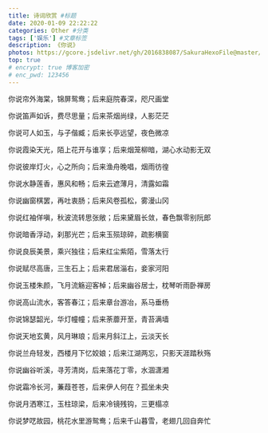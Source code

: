 ```yaml
---
title: 诗词欣赏 #标题
date: 2020-01-09 22:22:22
categories: Other #分类
tags: ['娱乐'] #文章标签
description: 《你说》
photos: https://gcore.jsdelivr.net/gh/2016838087/SakuraHexoFile@master/themes/images/background/23.jpg
top: true
# encrypt: true 博客加密
# enc_pwd: 123456
---
```


<!--more-->
你说帘外海棠，锦屏鸳鸯；后来庭院春深，咫尺画堂

你说笛声如诉，费尽思量；后来茶烟尚绿，人影茫茫

你说可人如玉，与子偕臧；后来长亭远望，夜色微凉

你说霞染天光，陌上花开与谁享；后来烟笼柳暗，湖心水动影无双

你说彼岸灯火，心之所向；后来渔舟晚唱，烟雨彷徨

你说水静莲香，惠风和畅；后来云遮薄月，清露如霜

你说幽窗棋罢，再吐衷肠；后来风卷孤松，雾漫山冈

你说红袖佯嗔，秋波流转思张敞；后来黛眉长敛，春色飘零别阮郎

你说暗香浮动，刹那光芒；后来玉殒琼碎，疏影横窗

你说良辰美景，乘兴独往；后来红尘紫陌，雪落太行

你说赋尽高唐，三生石上；后来君居淄右，妾家河阳

你说玉楼朱颜，飞月流觞迎客棹；后来幽谷居士，枕琴听雨卧禅房

你说高山流水，客答春江；后来章台游冶，系马垂杨

你说锦瑟韶光，华灯幢幢；后来荼蘼开至，青苔满墙

你说天地玄黄，风月琳琅；后来月斜江上，云淡天长

你说兰舟轻发，西楼月下忆姣娘；后来江湖两忘，只影天涯踏秋殇

你说幽谷听溪，寻芳清岗，后来落花丁零，水涸潇湘

你说霜冷长河，蒹葭苍苍，后来伊人何在？孤坐未央

你说月洒寒江，玉柱琼梁，后来冷镜残钩，三更榻凉

你说梦呓故园，桃花水里游鸳鸯；后来千山暮雪，老翅几回自奔忙